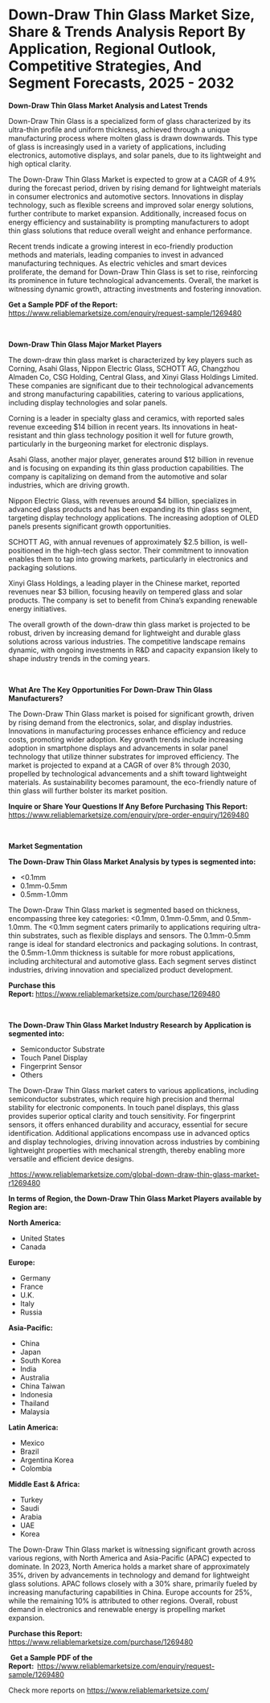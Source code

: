 <p><h1>Down-Draw Thin Glass Market Size, Share & Trends Analysis Report By Application, Regional Outlook, Competitive Strategies, And Segment Forecasts, 2025 - 2032</h1></p><p><strong>Down-Draw Thin Glass Market Analysis and Latest Trends</strong></p>
<p><p>Down-Draw Thin Glass is a specialized form of glass characterized by its ultra-thin profile and uniform thickness, achieved through a unique manufacturing process where molten glass is drawn downwards. This type of glass is increasingly used in a variety of applications, including electronics, automotive displays, and solar panels, due to its lightweight and high optical clarity.</p><p>The Down-Draw Thin Glass Market is expected to grow at a CAGR of 4.9% during the forecast period, driven by rising demand for lightweight materials in consumer electronics and automotive sectors. Innovations in display technology, such as flexible screens and improved solar energy solutions, further contribute to market expansion. Additionally, increased focus on energy efficiency and sustainability is prompting manufacturers to adopt thin glass solutions that reduce overall weight and enhance performance.</p><p>Recent trends indicate a growing interest in eco-friendly production methods and materials, leading companies to invest in advanced manufacturing techniques. As electric vehicles and smart devices proliferate, the demand for Down-Draw Thin Glass is set to rise, reinforcing its prominence in future technological advancements. Overall, the market is witnessing dynamic growth, attracting investments and fostering innovation.</p></p>
<p><strong>Get a Sample PDF of the Report:&nbsp;</strong> <a href="https://www.reliablemarketsize.com/enquiry/request-sample/1269480?utm_campaign=2996&utm_medium=2&utm_source=Github&utm_content=ia&utm_term=24032025&utm_id=down-draw-thin-glass">https://www.reliablemarketsize.com/enquiry/request-sample/1269480</a></p>
<p>&nbsp;</p>
<p><strong>Down-Draw Thin Glass Major Market Players</strong></p>
<p><p>The down-draw thin glass market is characterized by key players such as Corning, Asahi Glass, Nippon Electric Glass, SCHOTT AG, Changzhou Almaden Co, CSG Holding, Central Glass, and Xinyi Glass Holdings Limited. These companies are significant due to their technological advancements and strong manufacturing capabilities, catering to various applications, including display technologies and solar panels.</p><p>Corning is a leader in specialty glass and ceramics, with reported sales revenue exceeding $14 billion in recent years. Its innovations in heat-resistant and thin glass technology position it well for future growth, particularly in the burgeoning market for electronic displays.</p><p>Asahi Glass, another major player, generates around $12 billion in revenue and is focusing on expanding its thin glass production capabilities. The company is capitalizing on demand from the automotive and solar industries, which are driving growth.</p><p>Nippon Electric Glass, with revenues around $4 billion, specializes in advanced glass products and has been expanding its thin glass segment, targeting display technology applications. The increasing adoption of OLED panels presents significant growth opportunities.</p><p>SCHOTT AG, with annual revenues of approximately $2.5 billion, is well-positioned in the high-tech glass sector. Their commitment to innovation enables them to tap into growing markets, particularly in electronics and packaging solutions.</p><p>Xinyi Glass Holdings, a leading player in the Chinese market, reported revenues near $3 billion, focusing heavily on tempered glass and solar products. The company is set to benefit from China’s expanding renewable energy initiatives.</p><p>The overall growth of the down-draw thin glass market is projected to be robust, driven by increasing demand for lightweight and durable glass solutions across various industries. The competitive landscape remains dynamic, with ongoing investments in R&D and capacity expansion likely to shape industry trends in the coming years.</p></p>
<p>&nbsp;</p>
<p><strong>What Are The Key Opportunities For Down-Draw Thin Glass Manufacturers?</strong></p>
<p><p>The Down-Draw Thin Glass market is poised for significant growth, driven by rising demand from the electronics, solar, and display industries. Innovations in manufacturing processes enhance efficiency and reduce costs, promoting wider adoption. Key growth trends include increasing adoption in smartphone displays and advancements in solar panel technology that utilize thinner substrates for improved efficiency. The market is projected to expand at a CAGR of over 8% through 2030, propelled by technological advancements and a shift toward lightweight materials. As sustainability becomes paramount, the eco-friendly nature of thin glass will further bolster its market position.</p></p>
<p><strong>Inquire or Share Your Questions If Any Before Purchasing This Report:</strong> <a href="https://www.reliablemarketsize.com/enquiry/pre-order-enquiry/1269480?utm_campaign=2996&utm_medium=2&utm_source=Github&utm_content=ia&utm_term=24032025&utm_id=down-draw-thin-glass">https://www.reliablemarketsize.com/enquiry/pre-order-enquiry/1269480</a></p>
<p>&nbsp;</p>
<p><strong>Market Segmentation</strong></p>
<p><strong>The Down-Draw Thin Glass Market Analysis by types is segmented into:</strong></p>
<p><ul><li><0.1mm</li><li>0.1mm-0.5mm</li><li>0.5mm-1.0mm</li></ul></p>
<p><p>The Down-Draw Thin Glass market is segmented based on thickness, encompassing three key categories: <0.1mm, 0.1mm-0.5mm, and 0.5mm-1.0mm. The <0.1mm segment caters primarily to applications requiring ultra-thin substrates, such as flexible displays and sensors. The 0.1mm-0.5mm range is ideal for standard electronics and packaging solutions. In contrast, the 0.5mm-1.0mm thickness is suitable for more robust applications, including architectural and automotive glass. Each segment serves distinct industries, driving innovation and specialized product development.</p></p>
<p><strong>Purchase this Report:&nbsp;</strong><a href="https://www.reliablemarketsize.com/purchase/1269480?utm_campaign=2996&utm_medium=2&utm_source=Github&utm_content=ia&utm_term=24032025&utm_id=down-draw-thin-glass">https://www.reliablemarketsize.com/purchase/1269480</a></p>
<p>&nbsp;</p>
<p><strong>The Down-Draw Thin Glass Market Industry Research by Application is segmented into:</strong></p>
<p><ul><li>Semiconductor Substrate</li><li>Touch Panel Display</li><li>Fingerprint Sensor</li><li>Others</li></ul></p>
<p><p>The Down-Draw Thin Glass market caters to various applications, including semiconductor substrates, which require high precision and thermal stability for electronic components. In touch panel displays, this glass provides superior optical clarity and touch sensitivity. For fingerprint sensors, it offers enhanced durability and accuracy, essential for secure identification. Additional applications encompass use in advanced optics and display technologies, driving innovation across industries by combining lightweight properties with mechanical strength, thereby enabling more versatile and efficient device designs.</p></p>
<p><a href="https://www.reliablemarketsize.com/global-down-draw-thin-glass-market-r1269480?utm_campaign=2996&utm_medium=2&utm_source=Github&utm_content=ia&utm_term=24032025&utm_id=down-draw-thin-glass">&nbsp;https://www.reliablemarketsize.com/global-down-draw-thin-glass-market-r1269480</a></p>
<p><strong>In terms of Region, the Down-Draw Thin Glass Market Players available by Region are:</strong></p>
<p>
    <p> <strong> North America: </strong>
        <ul>
            <li>United States</li>
            <li>Canada</li>
        </ul>
        </p> 
    <p> <strong> Europe: </strong>
        <ul>
            <li>Germany</li>
            <li>France</li>
            <li>U.K.</li>
            <li>Italy</li>
            <li>Russia</li>
        </ul>
        </p> 
    <p> <strong> Asia-Pacific: </strong>
        <ul>
            <li>China</li>
            <li>Japan</li>
            <li>South Korea</li>
            <li>India</li>
            <li>Australia</li>
            <li>China Taiwan</li>
            <li>Indonesia</li>
            <li>Thailand</li>
            <li>Malaysia</li>
        </ul>
        </p> 
    <p> <strong> Latin America: </strong>
        <ul>
            <li>Mexico</li>
            <li>Brazil</li>
            <li>Argentina Korea</li>
            <li>Colombia</li>
        </ul>
        </p> 
    <p> <strong> Middle East & Africa: </strong>
        <ul>
            <li>Turkey</li>
            <li>Saudi</li>
            <li>Arabia</li>
            <li>UAE</li>
            <li>Korea</li>
        </ul>
    </p>
    </p>
<p><p>The Down-Draw Thin Glass market is witnessing significant growth across various regions, with North America and Asia-Pacific (APAC) expected to dominate. In 2023, North America holds a market share of approximately 35%, driven by advancements in technology and demand for lightweight glass solutions. APAC follows closely with a 30% share, primarily fueled by increasing manufacturing capabilities in China. Europe accounts for 25%, while the remaining 10% is attributed to other regions. Overall, robust demand in electronics and renewable energy is propelling market expansion.</p></p>
<p><strong>Purchase this Report: </strong><a href="https://www.reliablemarketsize.com/purchase/1269480?utm_campaign=2996&utm_medium=2&utm_source=Github&utm_content=ia&utm_term=24032025&utm_id=down-draw-thin-glass">https://www.reliablemarketsize.com/purchase/1269480</a></p>
<p>&nbsp;<strong>Get a Sample PDF of the Report:&nbsp;&nbsp;</strong><a href="https://www.reliablemarketsize.com/enquiry/request-sample/1269480?utm_campaign=2996&utm_medium=2&utm_source=Github&utm_content=ia&utm_term=24032025&utm_id=down-draw-thin-glass">https://www.reliablemarketsize.com/enquiry/request-sample/1269480</a></p>
<p><strong></strong></p>
<p>Check more reports on <a href="https://www.reliablemarketsize.com/?utm_campaign=2996&utm_medium=2&utm_source=Github&utm_content=ia&utm_term=24032025&utm_id=down-draw-thin-glass">https://www.reliablemarketsize.com/</a></p>